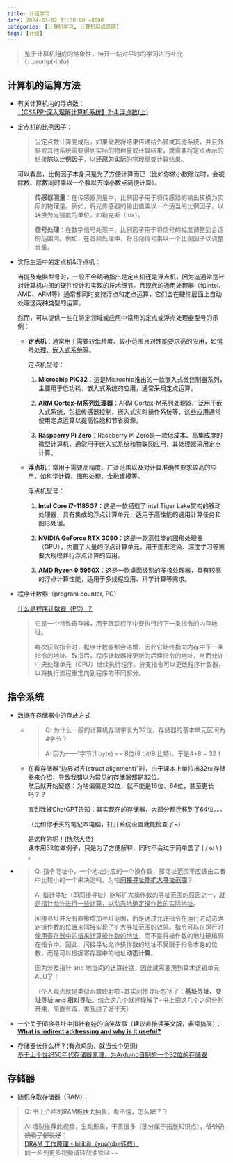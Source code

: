 ```yaml
---
title: 计组学习
date: 2024-03-02 11:30:00 +0800
categories: [计算机学习, 计算机组成原理]
tags: [计组]
---
```


> 鉴于计算机组成的抽象性，特开一帖对平时的学习进行补充    
{: .prompt-info}  

## 计算机的运算方法  

- 有关计算机内的浮点数：  
  [【CSAPP-深入理解计算机系统】2-4.浮点数(上)](https://www.bilibili.com/video/BV1VK4y1f7o6/?share_source=copy_web&vd_source=e51e11077d736ca87fca4ff295f52dc2)  

- 定点机的比例因子：  

  > 当定点数计算完成后，如果需要将结果传递给外界或其他系统，并且外界或其他系统需要得到实际的物理量或计算结果，就需要将定点表示的结果**除以比例因子**，以**还原为实际**的物理量或计算结果。

  可以看出，比例因子本身只是为了方便计算而已（比如你做小数除法时，会被除数、除数同时乘以一个数以去掉小数点~~简便计算~~）。  

  > **传感器测量**：在传感器测量中，比例因子用于将传感器的输出转换为实际的物理量。例如，将光传感器的输出值乘以一个适当的比例因子，以转换为光强度的单位，如勒克斯（lux）。
  >
  > **信号处理**：在数字信号处理中，比例因子用于将信号的幅度调整到合适的范围内。例如，在音频处理中，将音频信号乘以一个比例因子以调整音量。

  

- 实际生活中的定点机&浮点机：    

  当提及电脑型号时，一般不会明确指出是定点机还是浮点机，因为这通常是针对计算机内部的硬件设计和实现的技术细节。且现代的通用处理器（如Intel、AMD、ARM等）通常都同时支持浮点和定点运算，它们会在硬件层面上自动处理这两种类型的运算。  

  然而，可以提供一些在特定领域或应用中常用的定点或浮点处理器型号的示例：    

  - **定点机**：通常用于需要较低精度、较小范围且对性能要求高的应用，如<u>信号处理、嵌入式系统等</u>。   

    定点机型号：  

    1. **Microchip PIC32**：这是Microchip推出的一款嵌入式微控制器系列，主要用于低功耗、嵌入式系统的应用，通常采用定点运算。  

    2. **ARM Cortex-M系列处理器**：ARM Cortex-M系列处理器广泛用于嵌入式系统，包括传感器控制、嵌入式实时操作系统等，这些应用通常使用定点运算以提高性能和节省资源。  

    3. **Raspberry Pi Zero**：Raspberry Pi Zero是一款低成本、高集成度的微型计算机，通常用于嵌入式系统和物联网应用，其处理器采用定点计算。  

  - **浮点机**：常用于需要高精度、广泛范围以及对计算准确性要求较高的应用，如<u>科学计算、图形处理、金融建模等</u>。  

    浮点机型号：  

    1. **Intel Core i7-1185G7**：这是一款搭载了Intel Tiger Lake架构的移动处理器，具有集成的浮点计算单元，适用于高性能的通用计算任务和图形处理。  

    2. **NVIDIA GeForce RTX 3090**：这是一款高性能的图形处理器（GPU），内置了大量的浮点计算单元，用于图形渲染、深度学习等需要大规模并行浮点计算的应用。  

    3. **AMD Ryzen 9 5950X**：这是一款桌面级别的多核处理器，具有较高的浮点计算性能，适用于多线程应用、科学计算等需求。  
  
- 程序计数器（program counter, PC）

  [什么是程序计数器（PC）？](https://www.lenovo.com/us/en/glossary/program-counter/?orgRef=https%253A%252F%252Fwww.google.com.hk%252F)  

  > 它是一个特殊寄存器，用于跟踪程序中要执行的下一条指令的内存地址。  
  >
  > 每次获取指令时，程序计数器都会递增，因此它始终指向内存中下一条指令的地址。取指后，程序计数器被更新为后续指令的地址，从而允许中央处理单元（CPU）继续执行程序。分支指令可以更改程序计数器，以将执行流程重定向到程序的不同部分。    



## 指令系统

- 数据在存储器中的存放方式  

  - > Q: 为什么一般的计算机存储字长为32位，存储器的基本单元区间为4字节？
    >
    > A: 因为——1字节(1 byte) == 8位(8 bit/8 比特)。于是4*8 = 32！  

  - 在看存储器“边界对齐(struct alignment)”时，由于课本上单拉出32位存储器来介绍，导致我错以为常见的存储器都是32位。  
    然后就开始疑惑：为啥偏偏是32位，就不能是16位、64位，甚至更长吗？？  

    直到我被ChatGPT告知：其实现在的存储器，大部分都迁移到了64位。。。    

    （比如你手头的笔记本电脑，打开系统设置就能检查了~）  

    是这样的呢！(恍然大悟)  
    课本用32位做例子，只是为了方便解释、同时不会过于简单罢了 ( / ω \ ) 。  

- > Q: 指令寻址中，一个地址对应的一个操作数，那寻址范围不应该由二者中比较小的一个来决定吗，为啥<u>**间接寻址能扩大寻址范围**</u>？  
  >
  > A: 指针寻址（即间接寻址）能够扩大操作数的寻址范围的原因之一，<u>就是指针允许进行一些计算，以动态地确定操作数的实际地址</u>。  
  >
  > 间接寻址并没有直接增加寻址范围，而是通过允许指令在运行时动态确定操作数的位置来间接实现了扩大寻址范围的效果。指令可以在运行时<u>使用寄存器中的值来计算操作数的地址</u>，而不是将操作数的地址硬编码在指令中。因此，间接寻址允许操作数的地址不受限于指令本身的位数，而是可以根据寄存器中的地址**动态计算**。  
  >
  > 因为涉及指针 and 地址间的<u>计算转换</u>，因此就需要用到算术逻辑单元ALU了！  
  >
  > （个人观点就是类似函数映射啦~其实间接寻址包括了：**基址寻址、变址寻址 and 相对寻址**。结合这几个就好理解了~书上把这几个之间分割开来，简直有毒，害我绕了好半天）    

- 一个关于间接寻址中指针套娃的~~搞笑~~故事（建议直接读英文版，非常搞笑）：  
  [**What is indirect addressing and why is it useful?**](https://www.quora.com/What-is-indirect-addressing-and-why-is-it-useful)  

- 存储器长什么样？(有点鸡肋，就当长个见识)  
  [基于上个世纪50年代存储器原理，为Arduino自制的一个32位的存储器](https://blog.csdn.net/ybhuangfugui/article/details/122138196)  
  
  

## 存储器

- 随机存取存储器（RAM）：  

> Q: 书上介绍的RAM板块太抽象，看不懂，怎么解？？  
>
> A: 墙裂推荐此视频，生动形象，干货很多（部分属于拓展知识点），~~爷爷奶奶看了都说好~~：  
> [DRAM 工作原理 - bilibili（youtobe转载）](https://www.bilibili.com/video/BV1fK41127EL/?share_source=copy_web&vd_source=e51e11077d736ca87fca4ff295f52dc2)  
> 同一系列更多视频请转战油管:kissing_heart:~~  



